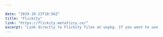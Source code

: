 ```yaml
---
 
date: "2019-10-23T10:56Z"
title: "Flickity"
link: "https://flickity.metafizzy.co/"
excerpt: "Link directly to Flickity files on unpkg. If you want to use Flickity to develop commercial sites, themes, projects, and applications, the Commercial license is the appropriate license. With this option, your source code is kept proprietary. Read more about Flickity commercial licensing."
---
```

